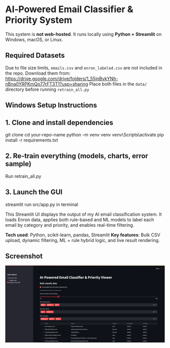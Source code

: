 # AI‑Powered Email Classifier & Priority System

This system is **not web-hosted**. It runs locally using **Python + Streamlit** on Windows, macOS, or Linux.

## Required Datasets
Due to file size limits, `emails.csv` and `enron_labeled.csv` are not included in the repo.
Download them from:
https://drive.google.com/drive/folders/1_55jnBvkYNh-nBna0YRPKmQo77rFT3T1?usp=sharing
Place both files in the `data/` directory before running `retrain_all.py`


## Windows Setup Instructions

## 1. Clone and install dependencies



git clone <your-repo-url>
cd your-repo-name
python -m venv venv
venv\Scripts\activate
pip install -r requirements.txt

## 2. Re‑train everything (models, charts, error sample)
Run retrain_all.py

## 3. Launch the GUI
streamlit run src/app.py in terminal


This Streamlit UI displays the output of my AI email classification system. It loads Enron data, applies both rule-based and ML models to label each email by category and priority, and enables real-time filtering.

**Tech used**: Python, scikit-learn, pandas, Streamlit
**Key features**: Bulk CSV upload, dynamic filtering, ML + rule hybrid logic, and live result rendering.

## Screenshot

![App UI](Images/disso.png)


